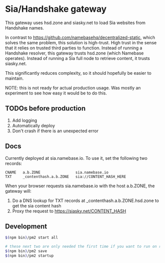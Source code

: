 Sia/Handshake gateway
==

This gateway uses hsd.zone and siasky.net to load Sia websites from Handshake names.

In contrast to https://github.com/namebasehq/decentralized-static, which solves the same problem, this solution is high-trust. High trust in the sense that it relies on trusted third parties to function. Instead of running a Handshake resolver, this gateway trusts hsd.zone (which Namebase operates). Instead of running a Sia full node to retrieve content, it trusts siasky.net.

This significantly reduces complexity, so it should hopefully be easier to maintain.

NOTE: this is not ready for actual production usage. Was mostly an experiment to see how easy it would be to do this.

## TODOs before production

1. Add logging
2. Automatically deploy
3. Don't crash if there is an unexpected error

## Docs

Currently deployed at sia.namebase.io. To use it, set the following two records:

```
CNAME   a.b.ZONE                sia.namebase.io
TXT     _contenthash.a.b.ZONE   sia://CONTENT_HASH_HERE
```

When your browser requests sia.namebase.io with the host a.b.ZONE, the gateway will:

1. Do a DNS lookup for TXT records at _contenthash.a.b.ZONE.hsd.zone to get the sia content hash
2. Proxy the request to https://siasky.net/CONTENT_HASH

## Development

```bash
$(npm bin)/pm2 start all

# these next two are only needed the first time if you want to run on restart
$(npm bin)/pm2 save
$(npm bin)/pm2 startup
```
